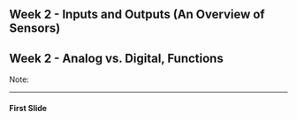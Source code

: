 ## Week 2 - Inputs and Outputs (An Overview of Sensors)

## Week 2 - Analog vs. Digital, Functions
<!-- .slide: class=".uk-width-1-1 uk-height-large" -->  

Note:

---

#### First Slide
